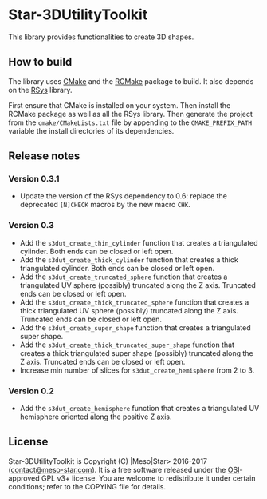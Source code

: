 # Star-3DUtilityToolkit

This library provides functionalities to create 3D shapes.

## How to build

The library uses [CMake](http://www.cmake.org) and the
[RCMake](https://gitlab.com/vaplv/rcmake/#tab-readme) package to build. It also
depends on the [RSys](https://gitlab.com/vaplv/rsys/#tab-readme) library.

First ensure that CMake is installed on your system. Then install the RCMake
package as well as all the RSys library. Then generate the project from the
`cmake/CMakeLists.txt` file by appending to the `CMAKE_PREFIX_PATH` variable
the install directories of its dependencies.

## Release notes

### Version 0.3.1

- Update the version of the RSys dependency to 0.6: replace the deprecated
  `[N]CHECK` macros by the new macro `CHK`.

### Version 0.3

- Add the `s3dut_create_thin_cylinder` function that creates a triangulated
  cylinder. Both ends can be closed or left open.
- Add the `s3dut_create_thick_cylinder` function that creates a thick
  triangulated cylinder. Both ends can be closed or left open.
- Add the `s3dut_create_truncated_sphere` function that creates a triangulated
  UV sphere (possibly) truncated along the Z axis. Truncated ends can be closed
  or left open.
- Add the `s3dut_create_thick_truncated_sphere` function that creates a thick
  triangulated UV sphere (possibly) truncated along the Z axis. Truncated ends
  can be closed or left open.
- Add the `s3dut_create_super_shape` function that creates a triangulated super
  shape.
- Add the `s3dut_create_thick_truncated_super_shape` function that creates a
  thick triangulated super shape (possibly) truncated along the Z axis.
  Truncated ends can be closed or left open.
- Increase min number of slices for `s3dut_create_hemisphere` from 2 to 3.
 
### Version 0.2

- Add the `s3dut_create_hemisphere` function that creates a triangulated UV
  hemisphere oriented along the positive Z axis.

## License

Star-3DUtilityToolkit is Copyright (C) |Meso|Star> 2016-2017
(<contact@meso-star.com>). It is a free software released under the
[OSI](http://opensource.org)-approved GPL v3+ license. You are welcome to
redistribute it under certain conditions; refer to the COPYING file for
details.

